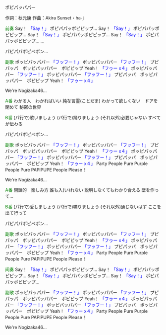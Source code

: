 ポピパッパパー

作詞：秋元康
作曲：Akira Sunset・ha-j

<font color=green>前奏</font>
Say！ <font color=blue>「Say！」</font> 
ポピパパッポピピップ…
Say！ <font color=blue>「Say！」</font> 
ポピパパッポピピップ…
Say！ <font color=blue>「Say！」</font>
ポピパパッポピピップ…
Say！ <font color=blue>「Say！」</font>
ポピパパッポピピップ…
…

パピパパポピペポン…

<font color=green>副歌</font>
ポッピパッパパー <font color=blue>「フッフー！」</font> 
ポッピパッパパー <font color=blue>「フッフー！」</font> 
プピパッパ　ポッピパッパパー　ポピピップ Yeah！ <font color=blue>「フゥー x４」</font> 
ポッピパッパパー <font color=blue>「フッフー！」</font> 
ポッピパッパパー <font color=blue>「フッフー！」</font> 
プピパッパ　ポッピパッパパー　ポピピップ Yeah！ <font color=blue>「フゥー x４」</font>

We're Nogizaka46…

<font color=green>A番</font>
わかる人　わかればいい
純な言霊(ことだま)
わかって欲しくない　ドアを閉めて
秘密の世界

<font color=green>B番</font>
(パ行で)歌いましょう
(パ行で)踊りましょう
(それ以外)必要じゃない
すべてが伝わる

パピパパポピペポン…

<font color=green>副歌</font>
ポッピパッパパー <font color=blue>「フッフー！」</font> 
ポッピパッパパー <font color=blue>「フッフー！」</font> 
プピパッパ　ポッピパッパパー　ポピピップ Yeah！ <font color=blue>「フゥー x４」</font>
ポッピパッパパー <font color=blue>「フッフー！」</font> 
ポッピパッパパー <font color=blue>「フッフー！」</font> 
プピパッパ　ポッピパッパパー　ポピピップ Yeah！ <font color=blue>「フゥー x４」</font>
Party People Pure
Purple People Pure
PAPIPUPE People Please！

We're Nogizaka46…

<font color=green>A番</font>
閉鎖的　楽しみ方
誰も入(い)れない
説明しなくてもわかり合える
壁を作って…

<font color=green>B番</font>
(パ行で)愛しましょう
(パ行で)喋りましょう
(それ以外)通じないはず
ここを出て行って

パピパパポピペポン…

<font color=green>副歌</font>
ポッピパッパパー <font color=blue>「フッフー！」</font> 
ポッピパッパパー <font color=blue>「フッフー！」</font> 
プピパッパ　ポッピパッパパー　ポピピップ Yeah！ <font color=blue>「フゥー x４」</font>
ポッピパッパパー <font color=blue>「フッフー！」</font> 
ポッピパッパパー <font color=blue>「フッフー！」</font> 
プピパッパ　ポッピパッパパー　ポピピップ Yeah！ <font color=blue>「フゥー x４」</font>
Party People Pure
Purple People Pure
PAPIPUPE People Please！

<font color=green>间奏</font>
Say！ <font color=blue>「Say！」</font>
ポピパパッポピピップ…
Say！ <font color=blue>「Say！」</font>
ポピパパッポピピップ…
Say！ <font color=blue>「Say！」</font>
ポピパパッポピピップ…
Say！ <font color=blue>「Say！」</font>
ポピパパッポピピップ…

<font color=green>副歌</font>
ポッピパッパパー <font color=blue>「フッフー！」</font> 
ポッピパッパパー <font color=blue>「フッフー！」</font> 
プピパッパ　ポッピパッパパー　ポピピップ Yeah！ <font color=blue>「フゥー x４」</font>
ポッピパッパパー <font color=blue>「フッフー！」</font> 
ポッピパッパパー <font color=blue>「フッフー！」</font> 
プピパッパ　ポッピパッパパー　ポピピップ Yeah！ <font color=blue>「フゥー x４」</font>
Party People Pure
Purple People Pure
PAPIPUPE People Please！

We're Nogizaka46…
